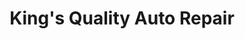 ---
title: "King's Quality Auto Repair"
url: /north-bend/kings-quality-auto-repair/
shop: car repair
---